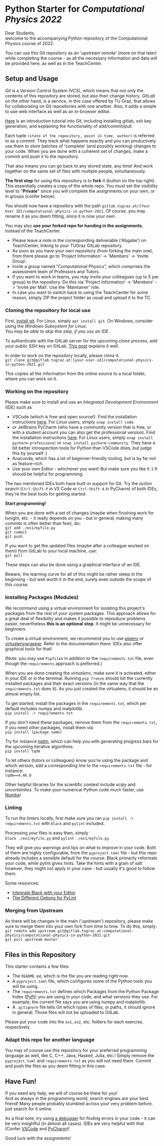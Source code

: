 # Python Starter for *Computational Physics 2022*
Dear Students, \
welcome to the accompanying Python repository of the Computational Physics course of 2022.

You can use this Git repository as an 'upstream remote' (more on that later) while completing the course - as all the necessary information and data will be provided here, as well as in the TeachCenter.

## Setup and Usage
*Git* is a Version Control System (VCS), which means that not only the contents of this repository are stored, but also their change history.
*GitLab* on the other hand, is a service, in this case offered by TU Graz, that allows for collaborating on Git repositories with one another.
Also, it adds a simple to use web interface as well as an in-browser editor.

[Here](https://www.youtube.com/playlist?list=PLhW3qG5bs-L8YSnCiyQ-jD8XfHC2W1NL_) is an introduction tutorial into *Git*, including installing gitlab, ssh key generation, and explaining the functionality of add/commit/pull.

Each tuple `(state of the repository, point in time, author)` is referred to as a *commit*. They track what happens exactly and you can productively use them to store batches of 'complete' (and possibly working) changes to your code. When you are done with a coherent set of changes, make a commit and push it to the repository.

That also means you can go back to any stored state, any time!
And work together on the same set of files with multiple people, simultaneously.

**The first step** for using this repository is to **fork** it (button on the top right). This essentially creates a copy of the whole repo. You *must* set the visibility level to "**Private**" since you will complete the assignments on your own, or in groups (confer below).

You should now have a repository with the path `gitlab.tugraz.at/[Your User ID]/computational-physics-in-python-2021`.
Of course, you may rename it as you deem fitting, since it is now your own.

You may also **use your forked repo for handing in the assignments**, instead of the TeachCenter.
- Please leave a note in the corresponding deliverable ('Abgabe') on TeachCenter, linking to your TUGraz GitLab repository.
- As soon as you have your own repository (from forking the main one), from there please go to 'Project Information' -> 'Members' -> 'Invite Group'.
- Invite a group named "Computational Physics", which comprises the assessment team of Professors and Tutors.
- If you want to work in teams, you may invite your colleagues (up to 5 per group) to the repository. Do this via 'Project Information' -> 'Members' -> 'Invite per Mail'. Use the 'Maintainer' role.
- In case you want to switch back to using the TeachCenter for some reason, simply ZIP the project folder as usual and upload it to the TC.

### Cloning the repository for local use
First, [install git](https://github.com/git-guides/install-git). For Linux, simply `apt install git`. On Windows, consider using the *Windows Subsystem for Linux*. \
*You may be able to skip this step, if you use an IDE.*

To authenticate with the GitLab server for the upcoming *clone* process, add your public SSH key on GitLab. [This post](https://stackoverflow.com/a/50079018/5832850) explains it well.

In order to work on the repository locally, please *clone* it. \
`git clone git@gitlab.tugraz.at:[your-user-id]/computational-physics-in-python-2021.git`

This copies all the information from the online source to a local folder, where you can work on it.

### Working on the repository
Please make sure to install and use an *Integrated Development Environment* (IDE) such as

- VSCode (which is free and open source!). Find the installation instructions [here](https://code.visualstudio.com/). For Linux users, simply `snap install code`.
- or JetBrains PyCharm (who have a community version that is free, or with a student account you can also get the professional version). Find the installation instructions [here](https://www.jetbrains.com/pycharm/). For Linux users, simply `snap install pycharm-professional` or `snap install pycharm-community`. They have a bit better introspection tools for Python than VSCode does, but judge this by yourself :)
- Anaconda, which has a lot of beginner-friendly tooling, but is by far not as feature-rich.
- Use your own Editor - whichever you want! But make sure you like it :) It should be helpful for programming.

The two mentioned IDEs both have built-in support for Git.
Try the *action search* (`Ctrl-Shift-P` in VS Code or `Ctrl-Shift-A` in PyCharm) of both IDEs, they're the best tools for getting started.

**Start programming!**

When you are done with a set of changes (maybe when finishing work for tonight, etc. - it really depends on you - but in general, making many commits is often better than few), do: \
`git add ./ex1/myfile.py` \
`git commit` \
`git push`

If you want to get the updated files (maybe after a colleague worked on them) from GitLab to your local machine, use: \
`git pull` 

These steps can also be done using a graphical interface of an IDE.

Beware, the learning curve for all of this might be rather steep in the beginning - but well worth it in the end, surely even outside the scope of this course.

### Installing Packages (Modules)
We recommend using a virtual environment for isolating this project's packages from the rest of your system packages.
This approach allows for a great deal of flexibility and makes it possible to reproduce problems easier, nevertheless **this is an optional step**.
It might be unnecessary for beginners.

To create a virtual environment, we recommend you to use [pipenv](https://pipenv.pypa.io/en/latest/) or [virtualenvwrapper](https://virtualenvwrapper.readthedocs.io/en/latest/). Refer to the documentation there.
IDEs also offer graphical tools for that!

(Note: you may use `Pipfile`s in addition to the `requirements.txt` file, even though the `requirements` approach is preferred.)

When you are done creating the *virtualenv*, make sure it is activated, either in your IDE or in the terminal.
Running `pip freeze` should list the currently installed packages and their exact versions (in the same way that the `requirements.txt` does it). As you just created the virtualenv, it should be an almost empty list.

To get started, install the packages in the `requirements.txt`, which per default includes numpy and matplotlib. \
`pip install -r requirements.txt`

If you don't need these packages, remove them from the `requirements.txt`, if you need other packages, install them via: \
`pip install [package name]`

Try for instance [tqdm](https://pypi.org/project/tqdm/), which can help you with generating progress bars for the upcoming iterative algorithms. \
`pip install tqdm`

To let others (tutors or colleagues) know you're using the package and which version, add a corresponding line to the `requirements.txt` file - for instance: \
`tqdm==4.46.0`

Other helpful libraries for the scientific context include *scipy* and *uncertainties*.
To make your numerical Python code much faster, use [Numba](https://numba.pydata.org/)!

### Linting
To run the linters locally, first make sure you ran `pip install -r requirements.txt` with `black` and `pylint` included.

Processing your files is easy then, simply \
`black ./ex1/myfile.py` and `pylint ./ex1/myfile.py`

They will give you warnings and tips on what to improve in your code. Both of them are highly configurable, from the `pyproject.toml` file - but this repo already includes a sensible default for the course. Black primarily reformats your code, while pylint gives hints.
Take the hints with a grain of salt however, they might not apply in your case - but usually it's good to follow them.

Some resources:
- [Integrate Black with your Editor](https://black.readthedocs.io/en/stable/integrations/editors.html)
- [The Different Options for PyLint](https://www.getcodeflow.com/pylint-configuration.html)

### Merging from Upstream
As there will be changes in the main ('upstream') repository, please make sure to merge them into your own fork from time to time. To do this, simply: \
`git remote add upstream git@gitlab.tugraz.at:computational-physics/computational-physics-in-python-2021.git` \
`git pull upstream master`

## Files in this Repository
This starter contains a few files:

- The `README.md`, which is the file you are reading right now.
- A `pyproject.toml` file, which configures some of the Python tools you will be using.
- The `requirements.txt` defines which Packages from the Python Package Index ([PyPi](https://pypi.org/)) you are using in your code, and what versions they use. For example, the current file says you are using numpy and matplotlib.
- A `.gitignore` file tells Git which types of files, or paths, it should ignore in general. Those files will not be uploaded to GitLab.

Please put your code into the `ex1`, `ex2`, etc. folders for each exercise, respectively.

### Adapt this repo for another language
You may of course use this repository for your preferred programming language as well, like C, C++, Java, Haskell, Julia, etc.!
Simply remove the `pyproject.toml` and `requirements.txt` as you will not need them.
Commit and push the files as you deem fitting in this case.

## Have Fun!
If you need any help, we will of course be there for you! \
And as always in the programming world, search engines are your best friend! Many people probably stumbled across your very problem before, just search for it online.

As a final note, try using [a debugger](https://docs.python.org/3/library/pdb.html) for finding errors in your code -
it can be very insightful (in almost all cases).
IDEs are very helpful with that
(Confer [VSCode](https://docs.microsoft.com/en-us/visualstudio/python/debugging-python-in-visual-studio?view=vs-2019)
and [PyCharm](https://www.jetbrains.com/help/pycharm/debugging-code.html))!

Good luck with the assignments!
